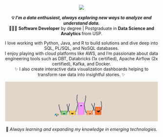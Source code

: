 <!--header-->
<p align="center">
  <img src="https://readme-typing-svg.demolab.com/?lines=Hi! I'm Júlia! 👋🏻; Nice to meet ya 🥳&font=Poiret+One&&color=FFFFFF&center=true&width=200&height=50&duration=4000&pause=1000">
</p>

<!--bio-->
<p align="center">
  <b>💡 <i>I'm a data enthusiast, always exploring new ways to analyze and understand data.</i></b>
    <br>👩🏼‍🎓 <b>Software Developer</b> by degree | Postgraduate in <b>Data Science and Analytics</b> from USP.
</p>

<!--skills and tools-->
<p align="center">
I love working with Python, Java, and R to build solutions and dive deep into SQL, PL/SQL, and NoSQL databases. 
<br>I enjoy playing with cloud platforms like AWS, and I’m passionate about data engineering tools such as DBT, Databricks (1x certified), Apache Airflow (2x certified), Kafka, and Docker. </br>
✨ I also create interactive data visualization dashboards helping to transform raw data into insightful stories. ✨</p>

<p align="center">
  <img src="https://github.com/jcostaa1/jcostaa1/blob/main/images/graph.gif" width=500>
</p>

<p align="center">
  🌱 <i>Always learning and expanding my knowledge in emerging technologies.</i>
</p>
